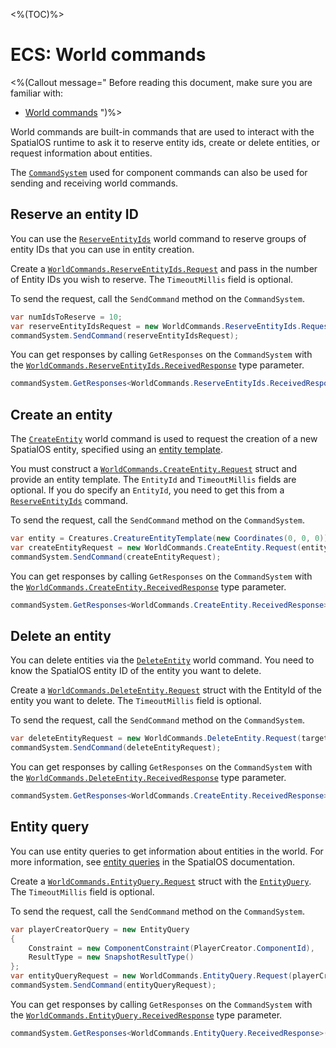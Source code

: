 <%(TOC)%>

# ECS: World commands

<%(Callout message="
Before reading this document, make sure you are familiar with:

* [World commands](https://docs.improbable.io/reference/13.8/shared/design/commands#world-commands)
")%>

World commands are built-in commands that are used to interact with the SpatialOS runtime to ask it to reserve entity ids, create or delete entities, or request information about entities.

The [`CommandSystem`]({{urlRoot}}/api/core/command-system) used for component commands can also be used for sending and receiving world commands.

## Reserve an entity ID

You can use the [`ReserveEntityIds`]({{urlRoot}}/api/core/commands/world-commands/reserve-entity-ids) world command to reserve groups of entity IDs that you can use in entity creation.

Create a [`WorldCommands.ReserveEntityIds.Request`]({{urlRoot}}/api/core/commands/world-commands/reserve-entity-ids/request) and pass in the number of Entity IDs you wish to reserve. The `TimeoutMillis` field is optional.

To send the request, call the `SendCommand` method on the `CommandSystem`.

```csharp
var numIdsToReserve = 10;
var reserveEntityIdsRequest = new WorldCommands.ReserveEntityIds.Request(numIdsToReserve);
commandSystem.SendCommand(reserveEntityIdsRequest);
```

You can get responses by calling `GetResponses` on the `CommandSystem` with the [`WorldCommands.ReserveEntityIds.ReceivedResponse`]({{urlRoot}}/api/core/commands/world-commands/reserve-entity-ids/received-response) type parameter.

```csharp
commandSystem.GetResponses<WorldCommands.ReserveEntityIds.ReceivedResponse>();
```

## Create an entity

The [`CreateEntity`]({{urlRoot}}/api/core/commands/world-commands/create-entity) world command is used to request the creation of a new SpatialOS entity, specified using an [entity template]({{urlRoot}}/reference/concepts/entity-templates).

You must construct a [`WorldCommands.CreateEntity.Request`]({{urlRoot}}/api/core/commands/world-commands/create-entity/request) struct and provide an entity template. The `EntityId` and `TimeoutMillis` fields are optional. If you do specify an `EntityId`, you need to get this from a [`ReserveEntityIds`]({{urlRoot}}/api/core/commands/world-commands/reserve-entity-ids) command.

To send the request, call the `SendCommand` method on the `CommandSystem`.

```csharp
var entity = Creatures.CreatureEntityTemplate(new Coordinates(0, 0, 0));
var createEntityRequest = new WorldCommands.CreateEntity.Request(entity);
commandSystem.SendCommand(createEntityRequest);
```

You can get responses by calling `GetResponses` on the `CommandSystem` with the [`WorldCommands.CreateEntity.ReceivedResponse`]({{urlRoot}}/api/core/commands/world-commands/create-entity/received-response) type parameter.

```csharp
commandSystem.GetResponses<WorldCommands.CreateEntity.ReceivedResponse>();
```

## Delete an entity

You can delete entities via the [`DeleteEntity`]({{urlRoot}}/api/core/commands/world-commands/delete-entity) world command. You need to know the SpatialOS entity ID of the entity you want to delete.

Create a [`WorldCommands.DeleteEntity.Request`]({{urlRoot}}/api/core/commands/world-commands/delete-entity/request) struct with the EntityId of the entity you want to delete. The `TimeoutMillis` field is optional.

To send the request, call the `SendCommand` method on the `CommandSystem`.

```csharp
var deleteEntityRequest = new WorldCommands.DeleteEntity.Request(targetEntityId);
commandSystem.SendCommand(deleteEntityRequest);
```

You can get responses by calling `GetResponses` on the `CommandSystem` with the [`WorldCommands.DeleteEntity.ReceivedResponse`]({{urlRoot}}/api/core/commands/world-commands/delete-entity/received-response) type parameter.

```csharp
commandSystem.GetResponses<WorldCommands.CreateEntity.ReceivedResponse>();
```

## Entity query

You can use entity queries to get information about entities in the world. For more information, see [entity queries](https://docs.improbable.io/reference/latest/shared/glossary#queries) in the SpatialOS documentation.

Create a [`WorldCommands.EntityQuery.Request`]({{urlRoot}}/api/core/commands/world-commands/entity-query/request) struct with the [`EntityQuery`]({{urlRoot}}/api/core/commands/world-commands/entity-query#entityquery-class). The `TimeoutMillis` field is optional.

To send the request, call the `SendCommand` method on the `CommandSystem`.

```csharp
var playerCreatorQuery = new EntityQuery
{
    Constraint = new ComponentConstraint(PlayerCreator.ComponentId),
    ResultType = new SnapshotResultType()
};
var entityQueryRequest = new WorldCommands.EntityQuery.Request(playerCreatorQuery);
commandSystem.SendCommand(entityQueryRequest);
```

You can get responses by calling `GetResponses` on the `CommandSystem` with the [`WorldCommands.EntityQuery.ReceivedResponse`]({{urlRoot}}/api/core/commands/world-commands/entity-query/received-response) type parameter.

```csharp
commandSystem.GetResponses<WorldCommands.EntityQuery.ReceivedResponse>();
```
